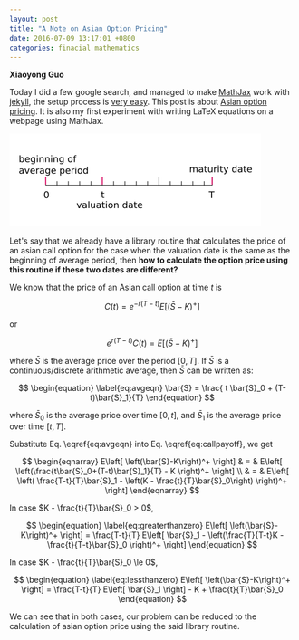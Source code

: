```yaml
---
layout: post
title: "A Note on Asian Option Pricing"
date: 2016-07-09 13:17:01 +0800
categories: finacial mathematics 
---
```


**Xiaoyong Guo**

Today I did a few google search, and managed to make [MathJax](https://www.mathjax.org/) 
work with [jekyll](http://jekyllrb.com/), 
the setup process is [very easy](http://jekyllrb.com/docs/extras/).
This post is about [Asian option pricing](https://en.wikipedia.org/wiki/Asian_option).
It is also my first experiment with writing LaTeX equations on a webpage using MathJax. 


![asian option time line](/image/asian_option_timeline.png)

Let's say that we already have a library routine 
that calculates the price of an asian call option 
for the case when the valuation date is the same as the beginning of average period,
then **how to calculate the option price using this routine 
if these two dates are different?**

We know that the price of an Asian call option at time $t$ is

$$
\begin{equation}
\label{eq:callpayoffx}
C(t) = e^{-r(T-t)} E\left[ \left(\bar{S}-K\right)^+ \right]
\end{equation}
$$

or

$$
\begin{equation}
\label{eq:callpayoff}
 e^{r(T-t)} C(t) = E\left[ \left(\bar{S}-K\right)^+ \right]
\end{equation}
$$


where $\bar{S}$  is the average price over the period $[0, T]$.
If $\bar{S}$ is a continuous/discrete arithmetic average, then $\bar{S}$ can be written as:

$$
\begin{equation}
\label{eq:avgeqn}
\bar{S} = \frac{ t \bar{S}_0 + (T-t)\bar{S}_1}{T}
\end{equation}
$$

where $\bar{S}_0$ is the average price over time $[0, t]$, and
$\bar{S}_1$ is the average price over time $[t, T]$.

Substitute Eq. \eqref{eq:avgeqn} into Eq. \eqref{eq:callpayoff}, 
we get

$$
\begin{eqnarray}
E\left[ \left(\bar{S}-K\right)^+ \right]
& = & E\left[ \left(\frac{t\bar{S}_0+(T-t)\bar{S}_1}{T} - K \right)^+ \right] \\
& = & E\left[ \left( \frac{T-t}{T}\bar{S}_1 - \left(K - \frac{t}{T}\bar{S}_0\right) \right)^+ \right]
\end{eqnarray}
$$

In case $K - \frac{t}{T}\bar{S}_0 > 0$,  

$$
\begin{equation}
\label{eq:greaterthanzero}
E\left[ \left(\bar{S}-K\right)^+ \right] = \frac{T-t}{T} E\left[ \bar{S}_1 - \left(\frac{T}{T-t}K - \frac{t}{T-t}\bar{S}_0 \right)^+ \right]
\end{equation}
$$



In case $K - \frac{t}{T}\bar{S}_0 \le 0$,  

$$
\begin{equation}
\label{eq:lessthanzero}
E\left[ \left(\bar{S}-K\right)^+ \right] = \frac{T-t}{T} E\left[ \bar{S}_1 \right] - K + \frac{t}{T}\bar{S}_0 
\end{equation}
$$

We can see that in both cases, 
our problem can be reduced to 
the calculation of asian option price
using the said library routine.






